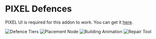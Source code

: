 # PIXEL Defences
PIXEL UI is required for this addon to work. You can get it [here](https://github.com/TomDotBat/pixel-ui).

![Defence Tiers](https://i.imgur.com/l7nSPeq.jpg)
![Placement Node](https://i.imgur.com/T2wOf4K.jpg)
![Building Animation](https://i.imgur.com/IsXQu5g.jpg)
![Repair Tool](https://i.imgur.com/AriNX0B.jpg)
